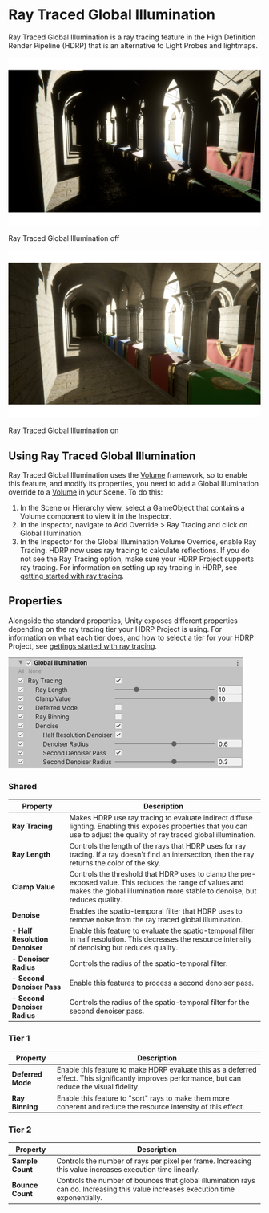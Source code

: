 # Ray Traced Global Illumination

Ray Traced Global Illumination is a ray tracing feature in the High Definition Render Pipeline (HDRP) that is an alternative to Light Probes and lightmaps.

![](Images/RayTracedGlobalIllumination1.png)

Ray Traced Global Illumination off

![](Images/RayTracedGlobalIllumination2.png)

Ray Traced Global Illumination on

## Using Ray Traced Global Illumination

Ray Traced Global Illumination uses the [Volume](Volumes.html) framework, so to enable this feature, and modify its properties, you need to add a Global Illumination override to a [Volume](Volumes.html) in your Scene. To do this:

1. In the Scene or Hierarchy view, select a GameObject that contains a Volume component to view it in the Inspector.
2. In the Inspector, navigate to Add Override > Ray Tracing and click on Global Illumination.
3. In the Inspector for the Global Illumination Volume Override, enable Ray Tracing. HDRP now uses ray tracing to calculate reflections. If you do not see the Ray Tracing option, make sure your HDRP Project supports ray tracing. For information on setting up ray tracing in HDRP, see [getting started with ray tracing](Ray-Tracing-Getting-Started.html).

## Properties

Alongside the standard properties, Unity exposes different properties depending on the ray tracing tier your HDRP Project is using. For information on what each tier does, and how to select a tier for your HDRP Project, see [gettings started with ray tracing](Ray-Tracing-Getting-Started.html#TierTable).

![](Images/RayTracedGlobalIllumination3.png)

### Shared

| Property                       | Description                                                  |
| ------------------------------ | ------------------------------------------------------------ |
| **Ray Tracing**                | Makes HDRP use ray tracing to evaluate indirect diffuse lighting. Enabling this exposes properties that you can use to adjust the quality of ray traced global illumination. |
| **Ray Length**                 | Controls the length of the rays that HDRP uses for ray tracing. If a ray doesn't find an intersection, then the ray returns the color of the sky. |
| **Clamp Value**                | Controls the threshold that HDRP uses to clamp the pre-exposed value. This reduces the range of values and makes the global illumination more stable to denoise, but reduces quality. |
| **Denoise**                    | Enables the spatio-temporal filter that HDRP uses to remove noise from the ray traced global illumination. |
| - **Half Resolution Denoiser** | Enable this feature to evaluate the spatio-temporal filter in half resolution. This decreases the resource intensity of denoising but reduces quality. |
| - **Denoiser Radius**          | Controls the radius of the spatio-temporal filter.           |
| - **Second Denoiser Pass**     | Enable this features to process a second denoiser pass.      |
| - **Second Denoiser Radius**   | Controls the radius of the spatio-temporal filter for the second denoiser pass. |

### Tier 1

| Property          | Description                                                  |
| ----------------- | ------------------------------------------------------------ |
| **Deferred Mode** | Enable this feature to make HDRP evaluate this as a deferred effect. This significantly improves performance, but can reduce the visual fidelity. |
| **Ray Binning**   | Enable this feature to "sort" rays to make them more coherent and reduce the resource intensity of this effect. |

### Tier 2

| Property         | Description                                                  |
| ---------------- | ------------------------------------------------------------ |
| **Sample Count** | Controls the number of rays per pixel per frame. Increasing this value increases execution time linearly. |
| **Bounce Count** | Controls the number of bounces that global illumination rays can do. Increasing this value increases execution time exponentially. |
